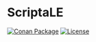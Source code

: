 # ScriptaLE

[![Conan Package](https://img.shields.io/github/actions/workflow/status/lulzbot3d/ScriptaLE/conan-package.yml?style=for-the-badge&logo=Conan)](https://github.com/lulzbot3d/ScriptaLE/actions/workflows/conan-package.yml)
[![License](https://img.shields.io/badge/License-AGPL3-336887.svg?style=for-the-badge&logo=GNU)]()
